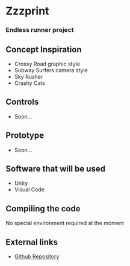 # Zzzprint
### Endless runner project

## Concept Inspiration
- Crossy Road graphic style
- Subway Surfers camera style
- Sky Rusher
- Crashy Cats

## Controls
- Soon...

## Prototype
- Soon...

## Software that will be used
- Unity
- Visual Code

## Compiling the code
No special environment required at the moment

## External links
- [Github Repository](https://github.com/printto/Zzzprint)